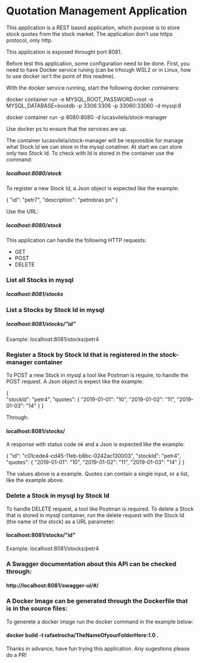 

# Quotation Management Application



This application is a REST based application, which purpose is to store stock quotes from the stock market. The application don't use https protocol, only http.

This application is exposed throught port 8081.

Before test this application, some configuration need to be done. First, you need to have Docker service runing (can be trhough WSL2 or in Linux, how to use docker isn't the point of this readme).

With the docker service running, start the following docker containers:

docker container run -e MYSQL_ROOT_PASSWORD=root -e MYSQL_DATABASE=bootdb -p 3306:3306 -p 33060:33060 -d mysql:8

docker container run -p 8080:8080 -d lucasvilela/stock-manager

Use docker ps to ensure that the services are up.

The container lucasvilela/stock-manager will be responsible for manage what Stock Id we can store in the mysql conatiner. At start we can store only two Stock Id. To check with Id is stored in the container use the command:

##### localhost:8080/stock

To register a new Stock Id, a Json object is expected like the example:

{ 
    "id": "petr7", 
    "description": "petrobras pn" 
}

Use the URL:

##### localhost:8080/stock

This application can handle the following HTTP requests:

* GET
* POST
* DELETE

### List all Stocks in mysql

##### localhost:8081/stocks

### List a Stocks by Stock Id in mysql

##### localhost:8081/stocks/"id"

Example: localhost:8081/stocks/petr4

### Register a Stock by Stock Id that is registered in the stock-manager container

To POST a new Stock in mysql a tool like Postman is require, to handle the POST request.
A Json object is expect like the example:

{  
    "stockId": "petr4", 
    "quotes": 
    { 
        "2019-01-01": "10", 
        "2019-01-02": "11", 
        "2019-01-03": "14"
    } 
}

Through:

#### localhost:8081/stocks/

A response with status code ok and a Json is expected like the example:

{ 
    "id": "c01cede4-cd45-11eb-b8bc-0242ac130003", 
    "stockId": "petr4", 
    "quotes": { "2019-01-01": "10", 
                "2019-01-02": "11", 
                "2019-01-03": "14" } 
}

The values above is a example. Quotes can contain a single input, or a list, like the example above.

### Delete a Stock in mysql by Stock Id

To handle DELETE request, a tool like Postman is required. To delete a Stock that is stored in mysql container, run the delete request with the Stock Id (the name of the stock) as a URL parameter:

#### localhost:8081/stocks/"id"

Example: localhost:8081/stocks/petr4

### A Swagger documentation about this API can be checked through:

#### http://localhost:8081/swagger-ui/#/

### A Docker Image can be generated through the Dockerfile that is in the source files:

To generete a docker image run the docker command in the example below:

#### docker build -t rafaelrocha/TheNameOfyourFolderHere:1.0 .

Thanks in advance, have fun trying this application. Any sugestions please do a PR!